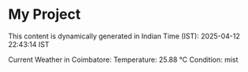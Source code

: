 # My Project

This content is dynamically generated in Indian Time (IST): 2025-04-12 22:43:14 IST


Current Weather in Coimbatore:
Temperature: 25.88 °C
Condition: mist
